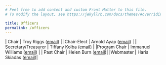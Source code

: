 ```yaml
---
# Feel free to add content and custom Front Matter to this file.
# To modify the layout, see https://jekyllrb.com/docs/themes/#overriding-theme-defaults

title: Officers
permalink: /officers
---
```


| Chair | Troy Riggs ([email](mailto:triggs@uu.edu))  |
|Chair-Elect | Arnold Ayap ([email](mailto:nativsd@yahoo.com)) |
| Secretary/Treasurer | Tiffany Kolba ([email](mailto:tiffany.kolba@valpo.edu)) |
|Program Chair | Immanuel Williams ([email](mailto:imwillia@calpoly.edu)) |
| Past Chair | Helen Burn ([email](mailto:HBURN@highline.edu))|
|Webmaster | Haris Skiadas ([email](mailto:skiadas@hanover.edu))|

